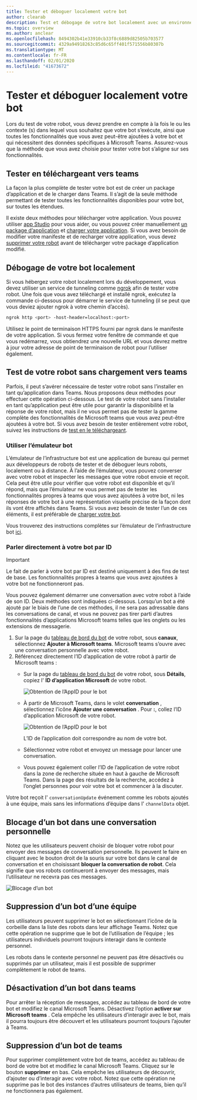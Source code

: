 ```yaml
---
title: Tester et déboguer localement votre bot
author: clearab
description: Test et débogage de votre bot localement avec un environnement IDE
ms.topic: overview
ms.author: anclear
ms.openlocfilehash: 8494302b41e33910cb33f8c6889d82505b703577
ms.sourcegitcommit: 4329a94918263c85d6c65ff401f571556b80307b
ms.translationtype: MT
ms.contentlocale: fr-FR
ms.lasthandoff: 02/01/2020
ms.locfileid: "41673672"
---
```

# <a name="test-and-debug-your-bot-locally"></a>Tester et déboguer localement votre bot

Lors du test de votre robot, vous devez prendre en compte à la fois le ou les contexte (s) dans lequel vous souhaitez que votre bot s’exécute, ainsi que toutes les fonctionnalités que vous avez peut-être ajoutées à votre bot et qui nécessitent des données spécifiques à Microsoft Teams. Assurez-vous que la méthode que vous avez choisie pour tester votre bot s’aligne sur ses fonctionnalités.

## <a name="test-by-uploading-to-teams"></a>Tester en téléchargeant vers teams

La façon la plus complète de tester votre bot est de créer un package d’application et de le charger dans Teams. Il s’agit de la seule méthode permettant de tester toutes les fonctionnalités disponibles pour votre bot, sur toutes les étendues.

Il existe deux méthodes pour télécharger votre application. Vous pouvez utiliser [app Studio](~/concepts/build-and-test/app-studio-overview.md) pour vous aider, ou vous pouvez créer manuellement [un package d’application](~/concepts/build-and-test/apps-package.md) et [charger votre application](~/concepts/deploy-and-publish/apps-upload.md). Si vous avez besoin de modifier votre manifeste et de recharger votre application, vous devez [supprimer votre robot](#deleting-a-bot-from-teams) avant de télécharger votre package d’application modifié.

## <a name="debug-your-bot-locally"></a>Débogage de votre bot localement

Si vous hébergez votre robot localement lors du développement, vous devez utiliser un service de tunneling comme [ngrok](https://ngrok.com/) afin de tester votre robot. Une fois que vous avez téléchargé et installé ngrok, exécutez la commande ci-dessous pour démarrer le service de tunneling (il se peut que vous deviez ajouter ngrok à votre chemin d’accès).

```bash
ngrok http <port> -host-header=localhost:<port>
```

Utilisez le point de terminaison HTTPS fourni par ngrok dans le manifeste de votre application. Si vous fermez votre fenêtre de commande et que vous redémarrez, vous obtiendrez une nouvelle URL et vous devrez mettre à jour votre adresse de point de terminaison de robot pour l’utiliser également.

## <a name="testing-your-bot-without-uploading-to-teams"></a>Test de votre robot sans chargement vers teams

Parfois, il peut s’avérer nécessaire de tester votre robot sans l’installer en tant qu’application dans Teams. Nous proposons deux méthodes pour effectuer cette opération ci-dessous. Le test de votre robot sans l’installer en tant qu’application peut être utile pour garantir la disponibilité et la réponse de votre robot, mais il ne vous permet pas de tester la gamme complète des fonctionnalités de Microsoft teams que vous avez peut-être ajoutées à votre bot. Si vous avez besoin de tester entièrement votre robot, suivez les instructions de [test en le téléchargeant](#test-by-uploading-to-teams).

### <a name="use-the-bot-emulator"></a>Utiliser l’émulateur bot

L’émulateur de l’infrastructure bot est une application de bureau qui permet aux développeurs de robots de tester et de déboguer leurs robots, localement ou à distance. À l’aide de l’émulateur, vous pouvez converser avec votre robot et inspecter les messages que votre robot envoie et reçoit. Cela peut être utile pour vérifier que votre robot est disponible et qu’il répond, mais que l’émulateur ne vous permet pas de tester les fonctionnalités propres à teams que vous avez ajoutées à votre bot, ni les réponses de votre bot à une représentation visuelle précise de la façon dont ils vont être affichés dans Teams. Si vous avez besoin de tester l’un de ces éléments, il est préférable de [charger votre bot](#test-by-uploading-to-teams).

Vous trouverez des instructions complètes sur l’émulateur de l’infrastructure bot [ici](/azure/bot-service/bot-service-debug-emulator?view=azure-bot-service-4.0).

### <a name="talk-to-your-bot-directly-by-id"></a>Parler directement à votre bot par ID

>[!Important]
>Le fait de parler à votre bot par ID est destiné uniquement à des fins de test de base. Les fonctionnalités propres à teams que vous avez ajoutées à votre bot ne fonctionneront pas.

Vous pouvez également démarrer une conversation avec votre robot à l’aide de son ID. Deux méthodes sont indiquées ci-dessous. Lorsqu’un bot a été ajouté par le biais de l’une de ces méthodes, il ne sera pas adressable dans les conversations de canal, et vous ne pouvez pas tirer parti d’autres fonctionnalités d’applications Microsoft teams telles que les onglets ou les extensions de messagerie.

1. Sur la page du [tableau de bord du bot](https://dev.botframework.com/bots) de votre robot, sous **canaux**, sélectionnez **Ajouter à Microsoft teams**. Microsoft teams s’ouvre avec une conversation personnelle avec votre robot.
2. Référencez directement l’ID d’application de votre robot à partir de Microsoft teams :
   * Sur la page du [tableau de bord du bot](https://dev.botframework.com/bots) de votre robot, sous **Détails**, copiez l' **ID d’application Microsoft** de votre robot.
  
     ![Obtention de l’AppID pour le bot](~/assets/images/bots_appid_botframework.png)
  
   * À partir de Microsoft Teams, dans le volet **conversation** , sélectionnez l’icône **Ajouter une conversation** . Pour **:**, collez l’ID d’application Microsoft de votre robot.
  
     ![Obtention de l’AppID pour le bot](~/assets/images/bots_uploading.png)

     L’ID de l’application doit correspondre au nom de votre bot.

   * Sélectionnez votre robot et envoyez un message pour lancer une conversation.
   * Vous pouvez également coller l’ID de l’application de votre robot dans la zone de recherche située en haut à gauche de Microsoft Teams. Dans la page des résultats de la recherche, accédez à l’onglet personnes pour voir votre bot et commencer à la discuter.

Votre bot reçoit l' `conversationUpdate` événement comme les robots ajoutés à une équipe, mais sans les informations d’équipe dans l' `channelData` objet.

## <a name="blocking-a-bot-in-personal-chat"></a>Blocage d’un bot dans une conversation personnelle

Notez que les utilisateurs peuvent choisir de bloquer votre robot pour envoyer des messages de conversation personnelle. Ils peuvent le faire en cliquant avec le bouton droit de la souris sur votre bot dans le canal de conversation et en choisissant **bloquer la conversation de robot**. Cela signifie que vos robots continueront à envoyer des messages, mais l’utilisateur ne recevra pas ces messages.

![Blocage d’un bot](~/assets/images/bots/botdisable.png)

## <a name="removing-a-bot-from-a-team"></a>Suppression d’un bot d’une équipe

Les utilisateurs peuvent supprimer le bot en sélectionnant l’icône de la corbeille dans la liste des robots dans leur affichage Teams. Notez que cette opération ne supprime que le bot de l’utilisation de l’équipe ; les utilisateurs individuels pourront toujours interagir dans le contexte personnel.

Les robots dans le contexte personnel ne peuvent pas être désactivés ou supprimés par un utilisateur, mais il est possible de supprimer complètement le robot de teams.

## <a name="disabling-a-bot-in-teams"></a>Désactivation d’un bot dans teams

Pour arrêter la réception de messages, accédez au tableau de bord de votre bot et modifiez le canal Microsoft Teams. Désactivez l’option **activer sur Microsoft teams** . Cela empêche les utilisateurs d’interagir avec le bot, mais il pourra toujours être découvert et les utilisateurs pourront toujours l’ajouter à Teams.

## <a name="deleting-a-bot-from-teams"></a>Suppression d’un bot de teams

Pour supprimer complètement votre bot de teams, accédez au tableau de bord de votre bot et modifiez le canal Microsoft Teams. Cliquez sur le bouton **supprimer** en bas. Cela empêche les utilisateurs de découvrir, d’ajouter ou d’interagir avec votre robot. Notez que cette opération ne supprime pas le bot des instances d’autres utilisateurs de teams, bien qu’il ne fonctionnera pas également.

